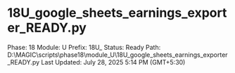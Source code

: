 # 18U_google_sheets_earnings_exporter_READY.py

Phase: 18
Module: U
Prefix: 18U_
Status: Ready
Path: D:\MAGIC\scripts\phase18\module_U\18U_google_sheets_earnings_exporter_READY.py
Last Updated: July 28, 2025 5:14 PM (GMT+5:30)